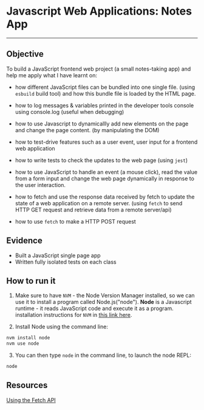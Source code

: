 # Javascript Web Applications: Notes App

----

## Objective

To build a JavaScript frontend web project (a small notes-taking app) and help me apply what I have learnt on:

* how different JavaScript files can be bundled into one single file. (using `esbuild` build tool) and how this bundle file is loaded by the HTML page.

* how to log messages & variables printed in the developer tools console using console.log (useful when debugging)

* how to use Javascript to dynamicallly add new elements on the page and change the page content. (by manipulating the DOM)

* how to test-drive features such as a user event, user input for a frontend web application

* how to write tests to check the updates to the web page (using `jest`)

* how to use JavaScript to handle an event (a mouse click), read the value from a form input and change the web page dynamically in response to the user interaction.

* how to fetch and use the response data received by fetch to update the state of a web application on a remote server. (using `fetch` to send HTTP GET request and retrieve data from a remote server/api)

* how to use `fetch` to make a HTTP POST request

## Evidence

* Built a JavaScript single page app
* Written fully isolated tests on each class



## How to run it

1. Make sure to have `NVM` - the Node Version Manager installed, so we can use it to install a program called Node.js("node"). **Node** is a Javascript runtime - it reads JavaScript code and execute it as a program.
installation instructions for `NVM` in [this link here](https://github.com/nvm-sh/nvm#installing-and-updating).

2. Install Node using the command line:

```bash
nvm install node
nvm use node
```

3. You can then type `node` in the command line, to launch the node REPL:

```bash
node
```

<!-- ## How to run it:

```bash
npm install
```

``bash
npm run build
``` -->

## Resources

[Using the Fetch API](https://developer.mozilla.org/en-US/docs/Web/API/Fetch_API/Using_Fetch#uploading_json_data)